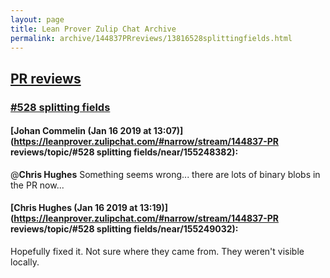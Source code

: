 ```yaml
---
layout: page
title: Lean Prover Zulip Chat Archive 
permalink: archive/144837PRreviews/13816528splittingfields.html
---
```


## [PR reviews](index.html)
### [#528 splitting fields](13816528splittingfields.html)

#### [Johan Commelin (Jan 16 2019 at 13:07)](https://leanprover.zulipchat.com/#narrow/stream/144837-PR reviews/topic/#528 splitting fields/near/155248382):
@**Chris Hughes** Something seems wrong... there are lots of binary blobs in the PR now...

#### [Chris Hughes (Jan 16 2019 at 13:19)](https://leanprover.zulipchat.com/#narrow/stream/144837-PR reviews/topic/#528 splitting fields/near/155249032):
Hopefully fixed it. Not sure where they came from. They weren't visible locally.

